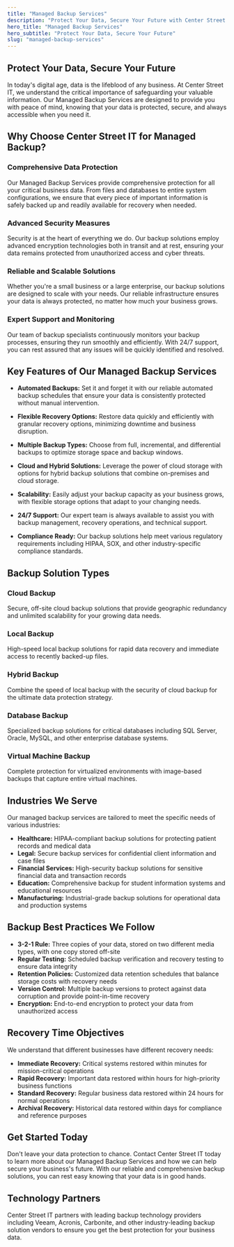 ```yaml
---
title: "Managed Backup Services"
description: "Protect Your Data, Secure Your Future with Center Street IT's comprehensive managed backup services. Automated backups, flexible recovery options, and 24/7 support to keep your business data safe."
hero_title: "Managed Backup Services"
hero_subtitle: "Protect Your Data, Secure Your Future"
slug: "managed-backup-services"
---
```


## Protect Your Data, Secure Your Future

In today's digital age, data is the lifeblood of any business. At Center Street IT, we understand the critical importance of safeguarding your valuable information. Our Managed Backup Services are designed to provide you with peace of mind, knowing that your data is protected, secure, and always accessible when you need it.

## Why Choose Center Street IT for Managed Backup?

### Comprehensive Data Protection

Our Managed Backup Services provide comprehensive protection for all your critical business data. From files and databases to entire system configurations, we ensure that every piece of important information is safely backed up and readily available for recovery when needed.

### Advanced Security Measures

Security is at the heart of everything we do. Our backup solutions employ advanced encryption technologies both in transit and at rest, ensuring your data remains protected from unauthorized access and cyber threats.

### Reliable and Scalable Solutions

Whether you're a small business or a large enterprise, our backup solutions are designed to scale with your needs. Our reliable infrastructure ensures your data is always protected, no matter how much your business grows.

### Expert Support and Monitoring

Our team of backup specialists continuously monitors your backup processes, ensuring they run smoothly and efficiently. With 24/7 support, you can rest assured that any issues will be quickly identified and resolved.

## Key Features of Our Managed Backup Services

* **Automated Backups:** Set it and forget it with our reliable automated backup schedules that ensure your data is consistently protected without manual intervention.

* **Flexible Recovery Options:** Restore data quickly and efficiently with granular recovery options, minimizing downtime and business disruption.

* **Multiple Backup Types:** Choose from full, incremental, and differential backups to optimize storage space and backup windows.

* **Cloud and Hybrid Solutions:** Leverage the power of cloud storage with options for hybrid backup solutions that combine on-premises and cloud storage.

* **Scalability:** Easily adjust your backup capacity as your business grows, with flexible storage options that adapt to your changing needs.

* **24/7 Support:** Our expert team is always available to assist you with backup management, recovery operations, and technical support.

* **Compliance Ready:** Our backup solutions help meet various regulatory requirements including HIPAA, SOX, and other industry-specific compliance standards.

## Backup Solution Types

### Cloud Backup
Secure, off-site cloud backup solutions that provide geographic redundancy and unlimited scalability for your growing data needs.

### Local Backup
High-speed local backup solutions for rapid data recovery and immediate access to recently backed-up files.

### Hybrid Backup
Combine the speed of local backup with the security of cloud backup for the ultimate data protection strategy.

### Database Backup
Specialized backup solutions for critical databases including SQL Server, Oracle, MySQL, and other enterprise database systems.

### Virtual Machine Backup
Complete protection for virtualized environments with image-based backups that capture entire virtual machines.

## Industries We Serve

Our managed backup services are tailored to meet the specific needs of various industries:

* **Healthcare:** HIPAA-compliant backup solutions for protecting patient records and medical data
* **Legal:** Secure backup services for confidential client information and case files
* **Financial Services:** High-security backup solutions for sensitive financial data and transaction records
* **Education:** Comprehensive backup for student information systems and educational resources
* **Manufacturing:** Industrial-grade backup solutions for operational data and production systems

## Backup Best Practices We Follow

* **3-2-1 Rule:** Three copies of your data, stored on two different media types, with one copy stored off-site
* **Regular Testing:** Scheduled backup verification and recovery testing to ensure data integrity
* **Retention Policies:** Customized data retention schedules that balance storage costs with recovery needs
* **Version Control:** Multiple backup versions to protect against data corruption and provide point-in-time recovery
* **Encryption:** End-to-end encryption to protect your data from unauthorized access

## Recovery Time Objectives

We understand that different businesses have different recovery needs:

* **Immediate Recovery:** Critical systems restored within minutes for mission-critical operations
* **Rapid Recovery:** Important data restored within hours for high-priority business functions
* **Standard Recovery:** Regular business data restored within 24 hours for normal operations
* **Archival Recovery:** Historical data restored within days for compliance and reference purposes

## Get Started Today

Don't leave your data protection to chance. Contact Center Street IT today to learn more about our Managed Backup Services and how we can help secure your business's future. With our reliable and comprehensive backup solutions, you can rest easy knowing that your data is in good hands.

## Technology Partners

Center Street IT partners with leading backup technology providers including Veeam, Acronis, Carbonite, and other industry-leading backup solution vendors to ensure you get the best protection for your business data.
